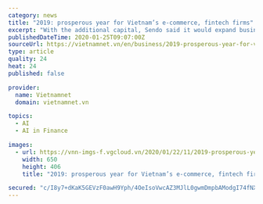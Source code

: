 ```yaml
---
category: news
title: "2019: prosperous year for Vietnam’s e-commerce, fintech firms"
excerpt: "With the additional capital, Sendo said it would expand business and make further investment in technology, including AI and machine learning. Tiki received $75 million In March 2019, Tiki, a marketplace successfully raised funds worth $75 million in a funding round led by Northstar Group. This is an investment fund with the value of $2 billion ..."
publishedDateTime: 2020-01-25T09:07:00Z
sourceUrl: https://vietnamnet.vn/en/business/2019-prosperous-year-for-vietnam-s-e-commerce-fintech-firms-611252.html
type: article
quality: 24
heat: 24
published: false

provider:
  name: Vietnamnet
  domain: vietnamnet.vn

topics:
  - AI
  - AI in Finance

images:
  - url: https://vnn-imgs-f.vgcloud.vn/2020/01/22/11/2019-prosperous-year-for-vietnam-s-e-commerce-fintech-firms.jpg
    width: 650
    height: 406
    title: "2019: prosperous year for Vietnam’s e-commerce, fintech firms"

secured: "c/I8y7+dKaK5GEVzF0awH9Yph/4OeIsoVwcAZ3MJlL0gwmDmpbAModgI74fNXUxcoeTV1P0N+1tRq8P5/XInDeEy0wn4NIAactV8JmA7Sk7VmaYU2w5fxtUqYHvORrmYAm3wx704J2mM07fZ2EvV9S+J87ur9SxdSjJtMp521lHFv2f9oi2LEQ7iliYP6dyLEOqan6EsLOCAOnabzRsrya4gSXufZ1niwKi9rw9xDkaS33/azSwxKsgT6k/WA14DI+m2wAV5uRlpnGPg41iDGx8RY8Z8bVK0Fx3cnIPEm84daYaiQqUL2Ueu4iBjHInD;SFdbnlzpRAozvQvciHCydA=="
---
```


